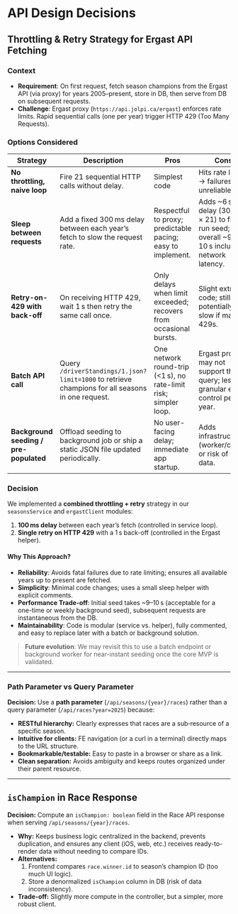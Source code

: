 # API Design Decisions

## Throttling & Retry Strategy for Ergast API Fetching

### Context

* **Requirement**: On first request, fetch season champions from the Ergast API (via proxy) for years 2005–present, store in DB, then serve from DB on subsequent requests.
* **Challenge**: Ergast proxy (`https://api.jolpi.ca/ergast`) enforces rate limits. Rapid sequential calls (one per year) trigger HTTP 429 (Too Many Requests).

### Options Considered

| Strategy                               | Description                                                                                      | Pros                                                              | Cons                                                                                          |
| -------------------------------------- | ------------------------------------------------------------------------------------------------ | ----------------------------------------------------------------- | --------------------------------------------------------------------------------------------- |
| **No throttling, naive loop**          | Fire 21 sequential HTTP calls without delay.                                                     | Simplest code                                                     | Hits rate limit → failures; unreliable.                                                       |
| **Sleep between requests**             | Add a fixed 300 ms delay between each year’s fetch to slow the request rate.                     | Respectful to proxy; predictable pacing; easy to implement.       | Adds \~6 s delay (300 ms × 21) to first-run seed; overall \~9–10 s including network latency. |
| **Retry-on-429 with back-off**         | On receiving HTTP 429, wait 1 s then retry the same call once.                                   | Only delays when limit exceeded; recovers from occasional bursts. | Slight extra code; still potentially slow if many 429s.                                       |
| **Batch API call**                     | Query `/driverStandings/1.json?limit=1000` to retrieve champions for all seasons in one request. | One network round-trip (<1 s), no rate-limit risk; simpler loop.  | Ergast proxy may not support this query; less granular error control per year.                |
| **Background seeding / pre-populated** | Offload seeding to background job or ship a static JSON file updated periodically.               | No user-facing delay; immediate app startup.                      | Adds infrastructure (worker/crons) or risk of stale data.                                     |

### Decision

We implemented a **combined throttling + retry** strategy in our `seasonsService` and `ergastClient` modules:

1. **100 ms delay** between each year’s fetch (controlled in service loop).<br>
2. **Single retry on HTTP 429** with a 1 s back-off (controlled in the Ergast helper).

#### Why This Approach?

* **Reliability**: Avoids fatal failures due to rate limiting; ensures all available years up to present are fetched.
* **Simplicity**: Minimal code changes; uses a small sleep helper with explicit comments.
* **Performance Trade-off**: Initial seed takes \~9–10 s (acceptable for a one-time or weekly background seed), subsequent requests are instantaneous from the DB.
* **Maintainability**: Code is modular (service vs. helper), fully commented, and easy to replace later with a batch or background solution.

> **Future evolution**: We may revisit this to use a batch endpoint or background worker for near-instant seeding once the core MVP is validated.

------------------------------------------
### Path Parameter vs Query Parameter

**Decision:** Use a **path parameter** (`/api/seasons/{year}/races`) rather than a query parameter (`/api/races?year=2025`) because:

- **RESTful hierarchy:** Clearly expresses that races are a sub‐resource of a specific season.  
- **Intuitive for clients:** FE navigation (or a curl in a terminal) directly maps to the URL structure.  
- **Bookmarkable/testable:** Easy to paste in a browser or share as a link.  
- **Clean separation:** Avoids ambiguity and keeps routes organized under their parent resource.


----------------
## `isChampion` in Race Response

**Decision:** Compute an `isChampion: boolean` field in the Race API response when serving `/api/seasons/{year}/races`.

- **Why:** Keeps business logic centralized in the backend, prevents duplication, and ensures any client (iOS, web, etc.) receives ready-to-render data without needing to compare IDs.
- **Alternatives:** 
  1. Frontend compares `race.winner.id` to season’s champion ID (too much UI logic).  
  2. Store a denormalized `isChampion` column in DB (risk of data inconsistency).
- **Trade-off:** Slightly more compute in the controller, but a simpler, more robust client.

